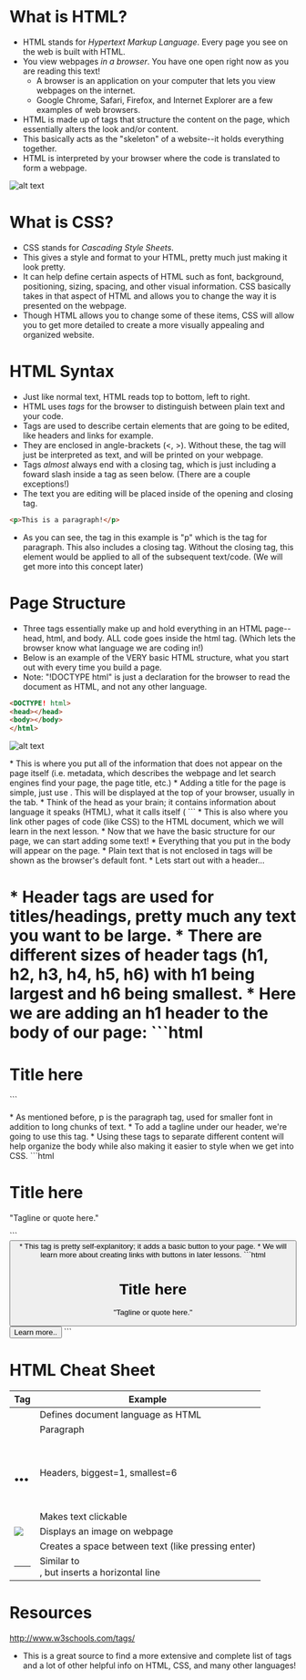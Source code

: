 # What is HTML?
* HTML stands for *Hypertext Markup Language*. Every page you see on the web is built with HTML. 
* You view webpages *in a browser*. You have one open right now as you are reading this text!
  * A browser is an application on your computer that lets you view webpages on the internet.
  * Google Chrome, Safari, Firefox, and Internet Explorer are a few examples of web browsers.
* HTML is made up of tags that structure the content on the page, which essentially alters the look and/or content.
* This basically acts as the "skeleton" of a website--it holds everything together.
* HTML is interpreted by your browser where the code is translated to form a webpage.

![alt text](https://media.giphy.com/media/89bq55CYqPQDS/giphy.gif)

# What is CSS?
* CSS stands for *Cascading Style Sheets*.
* This gives a style and format to your HTML, pretty much just making it look pretty.
* It can help define certain aspects of HTML such as font, background, positioning, sizing, spacing, and other visual information. CSS basically takes in that aspect of HTML and allows you to change the way it is presented on the webpage.
* Though HTML allows you to change some of these items, CSS will allow you to get more detailed to create a more visually appealing and organized website.



# HTML Syntax
* Just like normal text, HTML reads top to bottom, left to right.
* HTML uses *tags* for the browser to distinguish between plain text and your code.
* Tags are used to describe certain elements that are going to be edited, like headers and links for example.
* They are enclosed in angle-brackets (<, >). Without these, the tag will just be interpreted as text, and will be printed on your webpage. 
* Tags *almost* always end with a closing tag, which is just including a foward slash inside a tag as seen below. (There are a couple exceptions!)
* The text you are editing will be placed inside of the opening and closing tag.
```html
<p>This is a paragraph!</p>
```
* As you can see, the tag in this example is "p" which is the tag for paragraph. This also includes a closing tag. Without the closing tag, this element would be applied to all of the subsequent text/code. (We will get more into this concept later)

# Page Structure
* Three tags essentially make up and hold everything in an HTML page--head, html, and body. ALL code goes inside the html tag. (Which lets the browser know what language we are coding in!)
* Below is an example of the VERY basic HTML structure, what you start out with every time you build a page.
* Note: "!DOCTYPE html" is just a declaration for the browser to read the document as HTML, and not any other language.
```html
<DOCTYPE! html>
<head></head>
<body></body>
</html>
```

![alt text](https://media.giphy.com/media/l41m04gr7tRet7Uas/giphy.gif)

<head>
* This is where you put all of the information that does not appear on the page itself (i.e. metadata, which describes the webpage and let search engines find your page, the page title, etc.)
* Adding a title for the page is simple, just use <title></title>. This will be displayed at the top of your browser, usually in the tab.
* Think of the head as your brain; it contains information about language it speaks (HTML), what it calls itself (<title>), any realtives it has (links to other sheets CSS, JS).
```html
<DOCTYPE! html>
<head>
    <title>Personal Website</title>
</head>
<body></body>
</html>
```
* This is also where you link other pages of code (like CSS) to the HTML document, which we will learn in the next lesson.
* Now that we have the basic structure for our page, we can start adding some text!

<body>
* Everything that you put in the body will appear on the page. 
* Plain text that is not enclosed in tags will be shown as the browser's default font.
* Lets start out with a header...

<h1>
* Header tags are used for titles/headings, pretty much any text you want to be large.
* There are different sizes of header tags (h1, h2, h3, h4, h5, h6) with h1 being largest and h6 being smallest.
* Here we are adding an h1 header to the body of our page:
```html
<!DOCTYPE html>
<head>
    <title>Personal Website</title>
</head> 
<body>
    <h1>Title here</h1>
</body>
</html>
```

<p>
* As mentioned before, p is the paragraph tag, used for smaller font in addition to long chunks of text.
* To add a tagline under our header, we're going to use this tag.
* Using these tags to separate different content will help organize the body while also making it easier to style when we get into CSS.
```html
<!DOCTYPE html>
<head>
	<title>Personal Website</title>
</head>
<body>
	<h1>Title here</h1>
	<p>"Tagline or quote here."</p>
</body>
</html>
```

<button>
* This tag is pretty self-explanitory; it adds a basic button to your page.
* We will learn more about creating links with buttons in later lessons.
```html
<!DOCTYPE html>
<head>
	<title>Personal Website</title>
</head>
<body>
	<h1>Title here</h1>
	<p>"Tagline or quote here."</p>
	<button>Learn more..</button>
</body>
</html>
```

# HTML Cheat Sheet
Tag | Example
--- | --- 
<!DOCTYPE html> | Defines document language as HTML
<p> | Paragraph
<h1>...<h6> | Headers, biggest=1, smallest=6
<a href="link"> | Makes text clickable
<img src="image"> | Displays an image on webpage
<br> | Creates a space between text (like pressing enter)
<hr> | Similar to  <br>, but inserts a horizontal line







# Resources
http://www.w3schools.com/tags/
* This is a great source to find a more extensive and complete list of tags and a lot of other helpful info on HTML, CSS, and many other languages!
